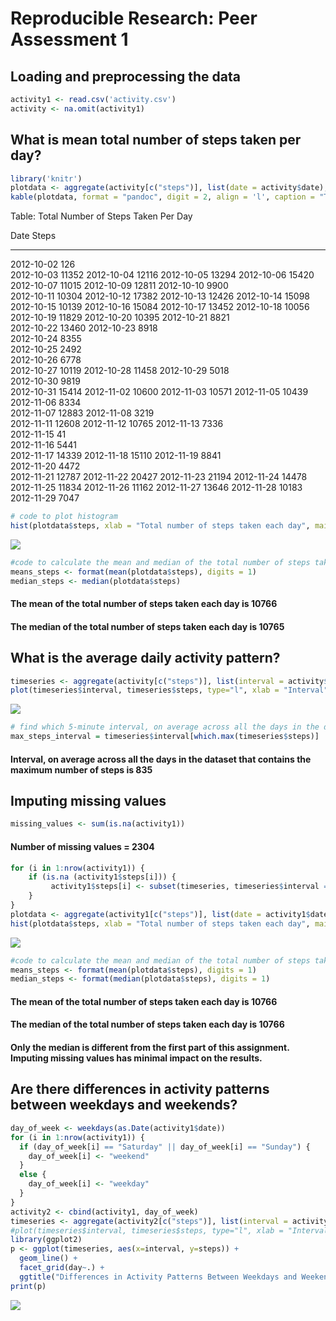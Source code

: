 # Reproducible Research: Peer Assessment 1


## Loading and preprocessing the data


```r
activity1 <- read.csv('activity.csv')
activity <- na.omit(activity1)
```

## What is mean total number of steps taken per day?

```r
library('knitr')
plotdata <- aggregate(activity[c("steps")], list(date = activity$date), sum)
kable(plotdata, format = "pandoc", digit = 2, align = 'l', caption = "Total Number of Steps Taken Per Day", col.names = c("Date", "Steps"))
```



Table: Total Number of Steps Taken Per Day

Date         Steps 
-----------  ------
2012-10-02   126   
2012-10-03   11352 
2012-10-04   12116 
2012-10-05   13294 
2012-10-06   15420 
2012-10-07   11015 
2012-10-09   12811 
2012-10-10   9900  
2012-10-11   10304 
2012-10-12   17382 
2012-10-13   12426 
2012-10-14   15098 
2012-10-15   10139 
2012-10-16   15084 
2012-10-17   13452 
2012-10-18   10056 
2012-10-19   11829 
2012-10-20   10395 
2012-10-21   8821  
2012-10-22   13460 
2012-10-23   8918  
2012-10-24   8355  
2012-10-25   2492  
2012-10-26   6778  
2012-10-27   10119 
2012-10-28   11458 
2012-10-29   5018  
2012-10-30   9819  
2012-10-31   15414 
2012-11-02   10600 
2012-11-03   10571 
2012-11-05   10439 
2012-11-06   8334  
2012-11-07   12883 
2012-11-08   3219  
2012-11-11   12608 
2012-11-12   10765 
2012-11-13   7336  
2012-11-15   41    
2012-11-16   5441  
2012-11-17   14339 
2012-11-18   15110 
2012-11-19   8841  
2012-11-20   4472  
2012-11-21   12787 
2012-11-22   20427 
2012-11-23   21194 
2012-11-24   14478 
2012-11-25   11834 
2012-11-26   11162 
2012-11-27   13646 
2012-11-28   10183 
2012-11-29   7047  


```r
# code to plot histogram
hist(plotdata$steps, xlab = "Total number of steps taken each day", main = "Histogram of the Total Number of Steps Taken Each Day", col = "Blue")
```

![](PA1_template_files/figure-html/unnamed-chunk-3-1.png) 


```r
#code to calculate the mean and median of the total number of steps taken each day
means_steps <- format(mean(plotdata$steps), digits = 1)
median_steps <- median(plotdata$steps)
```
#### The mean of the total number of steps taken each day is 10766
#### The median of the total number of steps taken each day is 10765

## What is the average daily activity pattern?

```r
timeseries <- aggregate(activity[c("steps")], list(interval = activity$interval), mean)
plot(timeseries$interval, timeseries$steps, type="l", xlab = "Interval", ylab = "Average Number of Steps Taken", main = "Average Daily Activity Pattern")
```

![](PA1_template_files/figure-html/unnamed-chunk-5-1.png) 

```r
# find which 5-minute interval, on average across all the days in the dataset, contains the maximum number of steps
max_steps_interval = timeseries$interval[which.max(timeseries$steps)]
```

#### Interval, on average across all the days in the dataset that contains the maximum number of steps is 835

## Imputing missing values

```r
missing_values <- sum(is.na(activity1))
```
#### Number of missing values = 2304

```r
for (i in 1:nrow(activity1)) {
    if (is.na (activity1$steps[i])) {
         activity1$steps[i] <- subset(timeseries, timeseries$interval == activity1$interval[i])$steps
    }
}
plotdata <- aggregate(activity1[c("steps")], list(date = activity1$date), sum)
hist(plotdata$steps, xlab = "Total number of steps taken each day", main = "Histogram of the Total Number of Steps Taken Each Day", col = "Blue")
```

![](PA1_template_files/figure-html/unnamed-chunk-7-1.png) 


```r
#code to calculate the mean and median of the total number of steps taken each day
means_steps <- format(mean(plotdata$steps), digits = 1)
median_steps <- format(median(plotdata$steps), digits = 1)
```
#### The mean of the total number of steps taken each day is 10766
#### The median of the total number of steps taken each day is 10766
#### Only the median is different from the first part of this assignment. Imputing missing values has minimal impact on the results. 

## Are there differences in activity patterns between weekdays and weekends?

```r
day_of_week <- weekdays(as.Date(activity1$date))
for (i in 1:nrow(activity1)) {
  if (day_of_week[i] == "Saturday" || day_of_week[i] == "Sunday") {
    day_of_week[i] <- "weekend"
  }
  else {
    day_of_week[i] <- "weekday"
  }   
}
activity2 <- cbind(activity1, day_of_week)
timeseries <- aggregate(activity2[c("steps")], list(interval = activity2$interval, day = activity2$day_of_week), mean)
#plot(timeseries$interval, timeseries$steps, type="l", xlab = "Interval", ylab = "Average Number of Steps Taken", main = "Average Daily Activity Pattern")
library(ggplot2)
p <- ggplot(timeseries, aes(x=interval, y=steps)) +
  geom_line() +
  facet_grid(day~.) +
  ggtitle("Differences in Activity Patterns Between Weekdays and Weekends")
print(p)
```

![](PA1_template_files/figure-html/unnamed-chunk-9-1.png) 
